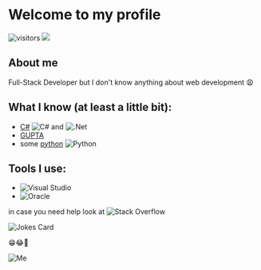 # Welcome to my profile

![visitors](https://visitor-badge.glitch.me/badge?page_id=kochch1337&left_color=green&right_color=red)
![](https://gitwar.herokuapp.com/badge?username=kochch1337)

## About me
Full-Stack Developer but I don't know anything about web development 😩

## What I know (at least a little bit):
- [C#](https://en.wikipedia.org/wiki/C_Sharp_(programming_language)) ![C#](https://img.shields.io/badge/c%23-%23239120.svg?style=for-the-badge&logo=c-sharp&logoColor=white) and ![.Net](https://img.shields.io/badge/.NET-5C2D91?style=for-the-badge&logo=.net&logoColor=white)
- [GUPTA](https://de.wikipedia.org/wiki/Gupta_Team_Developer)
- some [python](https://en.wikipedia.org/wiki/Python_(programming_language)) ![Python](https://img.shields.io/badge/python-3670A0?style=for-the-badge&logo=python&logoColor=ffdd54)

## Tools I use:
- ![Visual Studio](https://img.shields.io/badge/Visual%20Studio-5C2D91.svg?style=for-the-badge&logo=visual-studio&logoColor=white)
- ![Oracle](https://img.shields.io/badge/Oracle-F80000?style=for-the-badge&logo=oracle&logoColor=white)


in case you need help look at ![Stack Overflow](https://img.shields.io/badge/-Stackoverflow-FE7A16?style=for-the-badge&logo=stack-overflow&logoColor=white)

<!-- Markdown -->

![Jokes Card](https://readme-jokes.vercel.app/api)

😁😂🤣

![Me](https://img-9gag-fun.9cache.com/photo/aYoLPrV_700bwp.webp)
